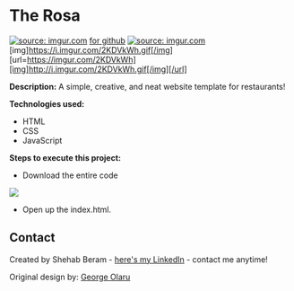 # The Rosa
<a href="https://imgur.com/je6rB8b"><img src="https://i.imgur.com/je6rB8b.gif" title="source: imgur.com" /></a>
[for github](https://i.imgur.com/2KDVkWh.gifv)
<a href="https://imgur.com/2KDVkWh"><img src="https://i.imgur.com/2KDVkWh.gif" title="source: imgur.com" /></a>
[img]https://i.imgur.com/2KDVkWh.gif[/img]
[url=https://imgur.com/2KDVkWh][img]http://i.imgur.com/2KDVkWh.gif[/img][/url]



**Description:**
A simple, creative, and neat website template for restaurants! 

**Technologies used:**
 - HTML
 - CSS
 - JavaScript
 
 **Steps to execute this project:**
 - Download the entire code
 
![](https://i.imgur.com/mzqjgS4.png)
 - Open up the index.html.
 
## Contact
Created by Shehab Beram - [here's my LinkedIn](https://www.linkedin.com/in/shehab-beram/) - contact me anytime!

Original design by: [George Olaru](https://dribbble.com/geolaru)

